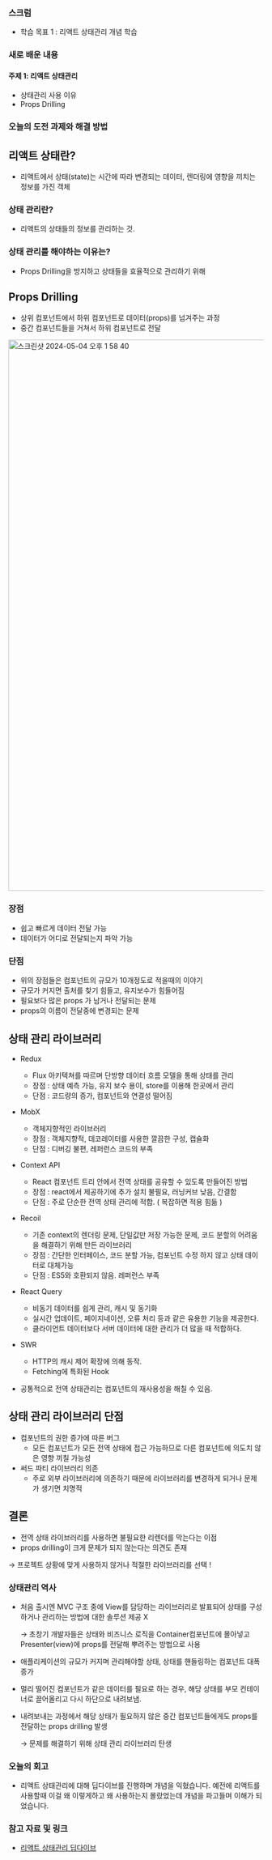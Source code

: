 
### 스크럼
- 학습 목표 1 : 리액트 상태관리 개념 학습

### 새로 배운 내용
#### 주제 1: 리액트 상태관리
- 상태관리 사용 이유
- Props Drilling


### 오늘의 도전 과제와 해결 방법
## 리액트 상태란?

- 리액트에서 상태(state)는 시간에 따라 변경되는 데이터, 렌더링에 영향을 끼치는 정보를 가진 객체

### 상태 관리란?

- 리액트의 상태들의 정보를 관리하는 것.

### 상태 관리를 해야하는 이유는?

- Props Drilling을 방지하고 상태들을 효율적으로 관리하기 위해

## Props Drilling

- 상위 컴포넌트에서 하위 컴포넌트로 데이터(props)를 넘겨주는 과정
- 중간 컴포넌트들을 거쳐서 하위 컴포넌트로 전달

  
<img width="1089" alt="스크린샷 2024-05-04 오후 1 58 40" src="https://github.com/HeungY/Today-I-Learned/assets/112844305/235f78d1-7cb2-414d-b5ec-1ccaa075a0ba">


### 장점

- 쉽고 빠르게 데이터 전달 가능
- 데이터가 어디로 전달되는지 파악 가능

### 단점

- 위의 장점들은 컴포넌트의 규모가 10개정도로 적을때의 이야기
- 규모가 커지면 출처를 찾기 힘들고, 유지보수가 힘들어짐
- 필요보다 많은 props 가 남거나 전달되는 문제
- props의 이름이 전달중에 변경되는 문제

## 상태 관리 라이브러리

- Redux
    - Flux 아키텍쳐를 따르며 단방향 데이터 흐름 모델을 통해 상태를 관리
    - 장점 : 상태 예측 가능, 유지 보수 용이, store를 이용해 한곳에서 관리
    - 단점 : 코드량의 증가, 컴포넌트와 연결성 떨어짐
- MobX
    - 객체지향적인 라이브러리
    - 장점 : 객체지향적, 데코레이터를 사용한 깔끔한 구성, 캡슐화
    - 단점 : 디버깅 불편, 레퍼런스 코드의 부족
- Context API
    - React 컴포넌트 트리 안에서 전역 상태를 공유할 수 있도록 만들어진 방법
    - 장점 : react에서 제공하기에 추가 설치 불필요, 러닝커브 낮음, 간결함
    - 단점 : 주로 단순한 전역 상태 관리에 적합. ( 복잡하면 적용 힘듦 )
- Recoil
    - 기존 context의 렌더링 문제, 단일값만 저장 가능한 문제, 코드 분할의 어려움을 해결하기 위해 만든 라이브러리
    - 장점 : 간단한 인터페이스, 코드 분할 가능, 컴포넌트 수정 하지 않고 상태 데이터로 대체가능
    - 단점 : ES5와 호환되지 않음. 레퍼런스 부족
- React Query
    - 비동기 데이터를 쉽게 관리, 캐시 및 동기화
    - 실시간 업데이트, 페이지네이션, 오류 처리 등과 같은 유용한 기능을 제공한다.
    - 클라이언트 데이터보다 서버 데이터에 대한 관리가 더 많을 때 적합하다.
- SWR
    - HTTP의 캐시 제어 확장에 의해 동작.
    - Fetching에 특화된 Hook

- 공통적으로 전역 상태관리는 컴포넌트의 재사용성을 해칠 수 있음.

## 상태 관리 라이브러리 단점

- 컴포넌트의 권한 증가에 따른 버그
    - 모든 컴포넌트가 모든 전역 상태에 접근 가능하므로 다른 컴포넌트에 의도치 않은 영향 끼칠 가능성
- 써드 파티 라이브러리 의존
    - 주로 외부 라이브러리에 의존하기 때문에 라이브러리를 변경하게 되거나 문제가 생기면 치명적
    

## 결론

- 전역 상태 라이브러리를 사용하면 불필요한 리렌더를 막는다는 이점
- props drilling이 크게 문제가 되지 않는다는 의견도 존재

→ 프로젝트 상황에 맞게 사용하지 않거나 적절한 라이브러리를 선택 !

### 상태관리 역사

- 처음 출시엔 MVC 구조 중에 View를 담당하는 라이브러리로 발표되어 상태를 구성하거나 관리하는 방법에 대한 솔루션 제공 X
    
    → 초창기 개발자들은 상태와 비즈니스 로직을 Container컴포넌트에 몰아넣고 Presenter(view)에 props를 전달해 뿌려주는 방법으로 사용
    
- 애플리케이션의 규모가 커지며 관리해야할 상태, 상태를 핸들링하는 컴포넌트 대폭 증가
- 멀리 떨어진 컴포넌트가 같은 데이터를 필요로 하는 경우, 해당 상태를 부모 컨테이너로 끌어올리고 다시 하단으로 내려보냄.
- 내려보내는 과정에서 해당 상태가 필요하지 않은 중간 컴포넌트들에게도 props를 전달하는 props drilling 발생
    
    → 문제를 해결하기 위해 상태 관리 라이브러리 탄생

### 오늘의 회고
- 리액트 상태관리에 대해 딥다이브를 진행하며 개념을 익혔습니다. 예전에 리액트를 사용할때 이걸 왜 이렇게하고 왜 사용하는지 몰랐었는데
  개념을 파고들며 이해가 되었습니다. 

### 참고 자료 및 링크
- [리액트 상태관리 딥다이브]([URL](https://www.notion.so/goorm/5-3-07196dabbad94507a43375f601e07154))
